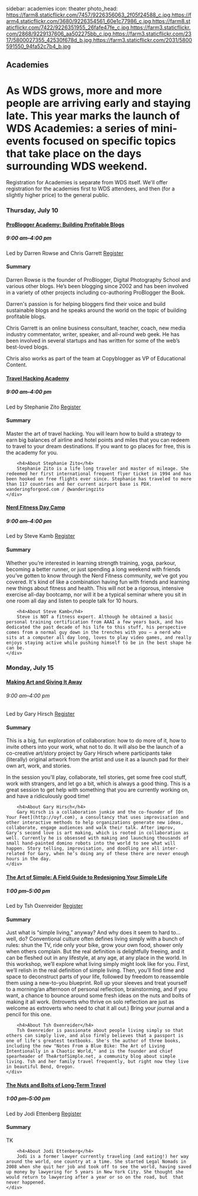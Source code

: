sidebar: academies
icon: theater
photo_head: https://farm8.staticflickr.com/7457/9226356063_2f05f24588_c.jpg,https://farm4.staticflickr.com/3680/9226354561_60e1c77986_c.jpg,https://farm8.staticflickr.com/7422/9226351955_26fafe47fe_c.jpg,https://farm3.staticflickr.com/2868/9229137606_aa502275bb_c.jpg,https://farm3.staticflickr.com/2317/5800027355_42530f678d_b.jpg,https://farm3.staticflickr.com/2031/5800591550_94fa52c7b4_b.jpg

## Academies

# As WDS grows, more and more people are arriving early and staying late. This year marks the launch of WDS Academies: a series of mini-events focused on specific topics that take place on the days surrounding WDS weekend. 

Registration for Academies is separate from WDS itself. We'll offer registration for the academies first to WDS attendees, and then (for a slightly higher price) to the general public.

### Thursday, July 10

<a name="problogger"></a>
<div class="collapsable-box collapsable-box-open">
	<a href="#"><h4>ProBlogger Academy: Building Profitable Blogs</h4></a>
	<h5>9:00 am–4:00 pm</h5>
	Led by Darren Rowse and Chris Garrett
	<a href="#" class="button">Register</a>
	<div class="collapsable-content">
		<h4>Summary</h4>
		Darren Rowse is the founder of ProBlogger, Digital Photography School and various other blogs. He’s been blogging since 2002 and has been involved in a variety of other projects including co-authoring ProBlogger the Book.

Darren's passion is for helping bloggers find their voice and build sustainable blogs and he speaks around the world on the topic of building profitable blogs.

Chris Garrett is an online business consultant, teacher, coach, new media industry commentator, writer, speaker, and all-round web geek. He has been involved in several startups and has written for some of the web’s best-loved blogs.

Chris also works as part of the team at Copyblogger as VP of Educational Content.
	</div>
</div>

<a name="travel-hacking"></a>
<div class="collapsable-box collapsable-box-open">
	<a href="#"><h4>Travel Hacking Academy</h4></a>
	<h5>9:00 am–4:00 pm</h5>
	Led by Stephanie Zito
	<a href="#" class="button">Register</a>
	<div class="collapsable-content">
		<h4>Summary</h4>
		Master the art of travel hacking. You will learn how to build a strategy to earn big balances of airline and hotel points and miles that you can redeem to travel to your dream destinations. If you want to go places for free, this is the academy for you.

		<h4>About Stephanie Zito</h4>
		Stephanie Zito is a life long traveler and master of mileage. She redeemed her first international frequent flyer ticket in 1994 and has been hooked on free flights ever since. Stephanie has traveled to more than 117 countries and her current airport base is PDX. wanderingforgood.com / @wanderingzito
	</div>
</div>

<a name="nerd-fitness"></a>
<div class="collapsable-box collapsable-box-open">
	<a href="#"><h4>Nerd Fitness Day Camp</h4></a>
	<h5>9:00 am–4:00 pm</h5>
	Led by Steve Kamb
	<a href="#" class="button">Register</a>
	<div class="collapsable-content">
		<h4>Summary</h4>
		Whether you’re interested in learning strength training, yoga, parkour, becoming a better runner, or just spending a long weekend with friends you’ve gotten to know through the Nerd Fitness community, we’ve got you covered. It's kind of like a combination having fun with friends and learning new things about fitness and health.  This will not be a rigorous, intensive exercise all-day bootcamp, nor will it be a typical seminar where you sit in one room all day and listen to people talk for 10 hours.

		<h4>About Steve Kamb</h4>
		Steve is NOT a fitness expert. Although he obtained a basic personal training certification from AAAI a few years back, and has dedicated the past decade of his life to this stuff, his perspective comes from a normal guy down in the trenches with you – a nerd who sits at a computer all day long, loves to play video games, and really enjoys staying active while pushing himself to be in the best shape he can be.
	</div>
</div>

### Monday, July 15

<a name="making-art"></a>
<div class="collapsable-box collapsable-box-open">
	<a href="#"><h4>Making Art and Giving It Away</h4></a>
	<h6>9:00 am–4:00 pm</h6>
	Led by Gary Hirsch
	<a href="#" class="button">Register</a>
	<div class="collapsable-content">
		<h4>Summary</h4>
		This is a big, fun exploration of collaboration: how to do more of it, how to invite others into your work, what not to do. It will also be the launch of a co-creative art/story project by Gary Hirsch where participants take (literally) original artwork from the artist and use it as a launch pad for their own art, work, and stories.

In the session you'll play, collaborate, tell stories, get some free cool stuff, work with strangers, and let go a bit, which is always a good thing. This is a great session to get help with something that you are currently working on, and have a ridiculously good time!

		<h4>About Gary Hirsch</h4>
		Gary Hirsch is a collaboration junkie and the co-founder of [On Your Feet](http://oyf.com), a consultancy that uses improvisation and other interactive methods to help organizations generate new ideas, collaborate, engage audiences and walk their talk. After improv, Gary’s second love is art making, which is rooted in collaboration as well. Currently he is obsessed with making and launching thousands of small hand-painted domino robots into the world to see what will happen. Story telling, improvisation, and doodling are all inter-related for Gary, when he’s doing any of these there are never enough hours in the day.
	</div>
</div>

<a name="art-of-simple"></a>
<div class="collapsable-box collapsable-box-open">
	<a href="#"><h4>The Art of Simple: A Field Guide to Redesigning Your Simple Life</h4></a>
	<h5>1:00 pm–5:00 pm</h5>
	Led by Tsh Oxenreider
	<a href="#" class="button">Register</a>
	<div class="collapsable-content">
		<h4>Summary</h4>
		Just what is “simple living,” anyway? And why does it seem to hard to… well, do? Conventional culture often defines living simply with a bunch of rules: shun the TV, ride only your bike, grow your own food, shower only when others complain. But the real definition is delightfully freeing, and it can be fleshed out in any lifestyle, at any age, at any place in the world. In this workshop, we’ll explore what living simply might look like for you. First, we’ll relish in the real definition of simple living. Then, you’ll find time and space to deconstruct parts of your life, followed by freedom to reassemble them using a new-to-you blueprint. Roll up your sleeves and treat yourself to a morning/an afternoon of personal reflection, brainstorming, and if you want, a chance to bounce around some fresh ideas on the nuts and bolts of making it all work. (Introverts who thrive on solo reflection are just as welcome as extroverts who need to chat it all out.) Bring your journal and a pencil for this one.

		<h4>About Tsh Oxenreider</h4>
		Tsh Oxenreider is passionate about people living simply so that others can simply live, and also firmly believes that a passport is one of life's greatest textbooks. She's the author of three books, including the new "Notes From a Blue Bike: The Art of Living Intentionally in a Chaotic World," and is the founder and chief spearheader of TheArtofSimple.net, a community blog about simple living. Tsh and her family travel frequently, but right now they live in beautiful Bend, Oregon.
	</div>
</div>

<a name="long-term-travel"></a>
<div class="collapsable-box collapsable-box-open">
	<a href="#"><h4>The Nuts and Bolts of Long-Term Travel</h4></a>
	<h5>1:00 pm–5:00 pm</h5>
	Led by Jodi Ettenberg
	<a href="#" class="button">Register</a>
	<div class="collapsable-content">
		<h4>Summary</h4>
		TK

		<h4>About Jodi Ettenberg</h4>
		Jodi is a former lawyer currently traveling (and eating!) her way around the world, one country at a time. She started Legal Nomads in 2008 when she quit her job and took off to see the world, having saved up money by lawyering for 5 years in New York City. She thought she would return to lawyering after a year or so on the road, but  that never happened.
	</div>
</div>
